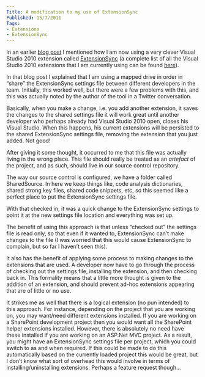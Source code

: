 ```yaml
---
Title: A modification to my use of ExtensionSync
Published: 15/7/2011
Tags:
- Extensions
- ExtensionSync
---
```


In an earlier [blog post](http://www.gep13.co.uk/blog/a-tool-to-synchronise-visual-studio-2010-extensions) I mentioned how I am now using a very clever Visual Studio 2010 extension called [ExtensionSync](http://visualstudiogallery.msdn.microsoft.com/dbaf0ac9-fb7b-4fb3-b34d-ea2269276d3c) (a complete list of all the Visual Studio 2010 extensions that I am currently using can be found [here](http://www.gep13.co.uk/blog/visual-studio-2010-extensions)).

In that blog post I explained that I am using a mapped drive in order in “share” the ExtensionSync settings file between different developers in the team. Initially, this worked well, but there were a few problems with this, and this was actually noted by the author of the tool in a Twitter conversation.

Basically, when you make a change, i.e. you add another extension, it saves the changes to the shared settings file it will work great until another developer who perhaps already had Visual Studio 2010 open, closes his Visual Studio. When this happens, his current extensions will be persisted to the shared ExtensionSync settings file, removing the extension that you just added. Not good!

After giving it some thought, it occurred to me that this file was actually living in the wrong place. This file should really be treated as an _artefact_ of the project, and as such, should live in our source control repository.

The way our source control is configured, we have a folder called SharedSource. In here we keep things like, code analysis dictionaries, shared strong key files, shared code snippets, etc, so this seemed like a perfect place to put the ExtensionSync settings file.

With that checked in, it was a quick change to the ExtensionSync settings to point it at the new settings file location and everything was set up.

The benefit of using this approach is that unless “checked out” the settings file is read only, so that even if it wanted to, ExtensionSync can’t make changes to the file (I was worried that this would cause ExtensionSync to complain, but so far I haven’t seen this).

It also has the benefit of applying some process to making changes to the extensions that are used. A developer now have to go through the process of checking out the settings file, installing the extension, and then checking back in. This formality means that a little more thought is given to the addition of an extension, and should prevent ad-hoc extensions appearing that are of little or no use.

It strikes me as well that there is a logical extension (no pun intended) to this approach. For instance, depending on the project that you are working on, you may want/need different extensions installed. If you are working on a SharePoint development project then you would want all the SharePoint helper extensions installed. However, there is absolutely no need have these installed if you are working on an ASP.Net MVC project. As a result, you might have an ExtensionSync settings file per project, which you could switch to as and when required. If this could be made to do this automatically based on the currently loaded project this would be great, but I don’t know what sort of overhead this would involve in terms of installing/uninstalling extensions. Perhaps a feature request though...
